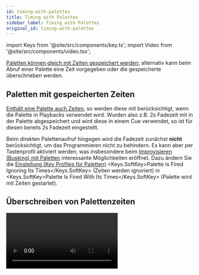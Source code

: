 ```yaml
---
id: timing-with-palettes
title: Timing with Palettes
sidebar_label: Timing with Palettes
original_id: timing-with-palettes
---
```


import Keys from '@site/src/components/key.ts';
import Video from '@site/src/components/video.tsx';

[Paletten können gleich mit Zeiten gespeichert werden](creating-palettes.md#erstellen-einer-palette-mit-zeiten);
alternativ kann beim Abruf einer Palette eine Zeit vorgegeben oder die
gespeicherte überschrieben werden.

## Paletten mit gespeicherten Zeiten

[Enthält eine Palette auch Zeiten](creating-palettes.md#erstellen-einer-palette-mit-zeiten), 
so werden diese mit berücksichtigt,
wenn die Palette in Playbacks verwendet wird. Wurden also z.B. 2s 
Fadezeit mit in der Palette abgespeichert und wird diese in einem Cue 
verwendet, so ist für diesen bereits 2s Fadezeit eingestellt.

Beim direkten Palettenaufruf hingegen wird die Fadezeit zunächst <strong>nicht</strong> 
berücksichtigt, um das Programmieren nicht zu behindern. Es kann aber 
per Tastenprofil aktiviert werden, was insbesondere beim [Improvisieren
(Busking) mit Paletten](../running-the-show/playback-controls#improvisieren-busking-mit-paletten) 
interessante Möglichkeiten eröffnet. Dazu ändern
Sie die [Einstellung (Key Profiles für Paletten)](../system-settings/key-profiles#palettes) 
<Keys.SoftKey>Palette Is Fired Ignoring Its Times</Keys.SoftKey> (Zeiten werden ignoriert) 
in <Keys.SoftKey>Palette Is Fired With Its Times</Keys.SoftKey> (Palette wird
mit Zeiten gestartet).

## Überschreiben von Palettenzeiten

<Video videoId="FF8szWCpVkE" title="Overriding Palette Times" />

Das Überschreiben von Palettenzeiten ist hilfreich, um 'mal eben schnell
eine Show zu drücken'. Wird eine Palette auf diesem Weg abgerufen, so
wird ein Zeitparameter hinzugefügt, und die Palette blendet in der
vorgegebenen Zeit ein.

1.  Wählen Sie ein oder mehrere Geräte aus.

2.  Tippen Sie mit den Zifferntasten die gewünschte Zeit ein.

3.  Betätigen Sie die gewünschte Paletten-Schaltfläche.

---

-   Damit werden alle eventuell in der Palette gespeicherte Zeiten
    überschrieben.

-   Die Überblendzeit muss bei jedem Palettenaufruf erneut eingegeben
    werden. Um immer die gleiche Zeit zu verwenden, geben Sie diese bei
    <Keys.HardKey>Palette</Keys.HardKey> <Keys.SoftKey>Master Time</Keys.SoftKey> ein. Um diese wieder zu löschen, setzen
    Sie die Master-Zeit auf 0.

-   Das Einblenden von Paletten kann etwa sinnvoll sein beim Abruf von
    Paletten während einer Show, da sich damit langsame Positions- und
    Farbwechsel (bei Geräten mit Farbmischsystem) erreichen lassen.

## Manuelle Geräteüberlappung beim Palettenabruf

Außerdem lässt sich die [Überlappung (Fixture Overlap)](../cues/cue-timing.md#einstellen-von-überblendzeiten-und-geräteversatz) 
zwischen den Geräten einstellen: wenn die Palette auf eine Gruppe von 
Geräten angewendet wird, so erfolgt das nacheinander auf die einzelnen
Geräte. Damit lassen sich sehr einfach beeindruckende Effekte erzielen.\
Fixture Overlap = <strong>100%</strong> bedeutet, dass alle Geräte gleichzeitig beeinflusst werden.\
Fixture Overlap = <strong>0%</strong> bedeutet, dass ein Gerät erst voll eingeblendet 
sein muss, bevor die Überblendung mit dem nächsten Gerät beginnt.

1.  Geben Sie mit den Zifferntasten die Überlappung ein.

2.  Drücken Sie <Keys.SoftKey>Set Overlap</Keys.SoftKey>

3.  Geben Sie die gewünschte Überblendzeit ein.

4.  Rufen Sie die gewünschte Palette auf.

-   Die Überlappung muss bei jedem Aufruf neu eingegeben werden. Um
    stets die gleiche Überlappung zu verwenden, drücken Sie <Keys.HardKey>Palette</Keys.HardKey>,
    <Keys.SoftKey>Master Overlap</Keys.SoftKey>. Um das zu deaktivieren, setzen Sie ‚Master
    Overlap' auf 100%.

-	Der Überlappungs-Effekt ist nur sichtbar mit einer Einfadezeit.

>   Berücksichtigen Sie bei der Verwendung von Fixture Overlap, 
	globalen Paletten und dem Abruf als Quick Palette (ohne angewählte
	Geräte), dass das Overlap ggf. auf <strong>sehr viele</strong> Geräte
	nacheinander angewendet wird, was zu unerwarteten Ergebnissen
	führen kann.

## Master-Zeit für Paletten

Mit der Option <Keys.SoftKey>Master Time</Keys.SoftKey> im Paletten-Menü (betätigen Sie dazu die
Taste <Keys.HardKey>Palette</Keys.HardKey> oberhalb der Zifferntasten) lässt sich eine
Standard-Überblendzeit vergeben, die stets genutzt wird, sofern keine
andere Zeit manuell eingegeben wird. Das erleichtert das schnelle
Steuern von Shows mit Paletten.

In gleicher Weise arbeitet <Keys.SoftKey>Master Overlap</Keys.SoftKey> für die Überlappung.

>   Es lassen sich Macros erstellen, mit denen verschiedene 
	Überblendzeiten vorgegeben werden können. Drücken Sie dazu 
	<Keys.HardKey>Macro</Keys.HardKey>, <Keys.SoftKey>Record</Keys.SoftKey>, dann eine Taste/Schaltfläche für das Macro. 
	Nun drücken Sie <Keys.HardKey>Palette</Keys.HardKey>, <Keys.SoftKey>Master Time</Keys.SoftKey>, z.B. 3 (für 3 Sek.), 
	<Keys.HardKey>Exit</Keys.HardKey>, <Keys.HardKey>Macro</Keys.HardKey>. Wiederholen Sie diese Schritte mit 
	unterschiedlichen Zeiten, z.B. 0 Sek. (hartes Umschalten), 5 Sek. etc.\
	\
	Etliche solche Macros für verschiedene Fadezeiten (<Keys.SoftKey>Palette Fade xs</Keys.SoftKey>)
	und Overlaps (<Keys.SoftKey>Palette Overlap y%</Keys.SoftKey>) sind bereits in der Macro-Library
	enthalten. Drücken Sie dafür <Keys.HardKey>Macro</Keys.HardKey> und die Menütaste 
	<Keys.SoftKey>View All</Keys.SoftKey>. Die Macros aus der Library lassen sich wie gewohnt per 
	<Keys.HardKey>Copy</Keys.HardKey> auf beliebige Tasten kopieren, um sie rasch im Zugriff zu haben.

